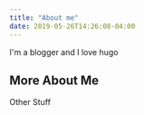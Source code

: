 ```yaml
---
title: "About me"
date: 2019-05-26T14:26:08-04:00
---
```


I'm a blogger and I love hugo

## More About Me

Other Stuff
